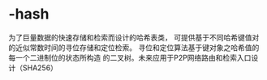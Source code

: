 # -hash
为了巨量数据的快速存储和检索而设计的哈希表类， 可提供基于不同哈希键值对的近似常数时间的寻位存储和定位检索。  寻位和定位算法基于键对象之哈希值的每一个二进制位的状态所构造 的二叉树。未来应用于P2P网络路由和检索入口设计（SHA256）
